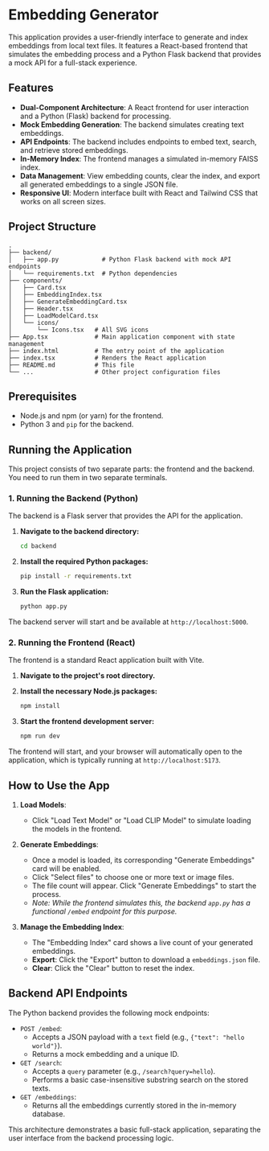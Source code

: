 # Embedding Generator

This application provides a user-friendly interface to generate and index embeddings from local text files. It features a React-based frontend that simulates the embedding process and a Python Flask backend that provides a mock API for a full-stack experience.

## Features

- **Dual-Component Architecture**: A React frontend for user interaction and a Python (Flask) backend for processing.
- **Mock Embedding Generation**: The backend simulates creating text embeddings.
- **API Endpoints**: The backend includes endpoints to embed text, search, and retrieve stored embeddings.
- **In-Memory Index**: The frontend manages a simulated in-memory FAISS index.
- **Data Management**: View embedding counts, clear the index, and export all generated embeddings to a single JSON file.
- **Responsive UI**: Modern interface built with React and Tailwind CSS that works on all screen sizes.

## Project Structure

```
.
├── backend/
│   ├── app.py            # Python Flask backend with mock API endpoints
│   └── requirements.txt  # Python dependencies
├── components/
│   ├── Card.tsx
│   ├── EmbeddingIndex.tsx
│   ├── GenerateEmbeddingCard.tsx
│   ├── Header.tsx
│   ├── LoadModelCard.tsx
│   └── icons/
│       └── Icons.tsx   # All SVG icons
├── App.tsx             # Main application component with state management
├── index.html          # The entry point of the application
├── index.tsx           # Renders the React application
├── README.md           # This file
└── ...                 # Other project configuration files
```

## Prerequisites

- Node.js and npm (or yarn) for the frontend.
- Python 3 and `pip` for the backend.

## Running the Application

This project consists of two separate parts: the frontend and the backend. You need to run them in two separate terminals.

### 1. Running the Backend (Python)

The backend is a Flask server that provides the API for the application.

1.  **Navigate to the backend directory:**
    ```bash
    cd backend
    ```

2.  **Install the required Python packages:**
    ```bash
    pip install -r requirements.txt
    ```

3.  **Run the Flask application:**
    ```bash
    python app.py
    ```

The backend server will start and be available at `http://localhost:5000`.

### 2. Running the Frontend (React)

The frontend is a standard React application built with Vite.

1.  **Navigate to the project's root directory.**

2.  **Install the necessary Node.js packages:**
    ```bash
    npm install
    ```

3.  **Start the frontend development server:**
    ```bash
    npm run dev
    ```

The frontend will start, and your browser will automatically open to the application, which is typically running at `http://localhost:5173`.

## How to Use the App

1.  **Load Models**:
    -   Click "Load Text Model" or "Load CLIP Model" to simulate loading the models in the frontend.

2.  **Generate Embeddings**:
    -   Once a model is loaded, its corresponding "Generate Embeddings" card will be enabled.
    -   Click "Select files" to choose one or more text or image files.
    -   The file count will appear. Click "Generate Embeddings" to start the process.
    -   *Note: While the frontend simulates this, the backend `app.py` has a functional `/embed` endpoint for this purpose.*

3.  **Manage the Embedding Index**:
    -   The "Embedding Index" card shows a live count of your generated embeddings.
    -   **Export**: Click the "Export" button to download a `embeddings.json` file.
    -   **Clear**: Click the "Clear" button to reset the index.

## Backend API Endpoints

The Python backend provides the following mock endpoints:

-   `POST /embed`:
    -   Accepts a JSON payload with a `text` field (e.g., `{"text": "hello world"}`).
    -   Returns a mock embedding and a unique ID.
-   `GET /search`:
    -   Accepts a `query` parameter (e.g., `/search?query=hello`).
    -   Performs a basic case-insensitive substring search on the stored texts.
-   `GET /embeddings`:
    -   Returns all the embeddings currently stored in the in-memory database.

This architecture demonstrates a basic full-stack application, separating the user interface from the backend processing logic.
